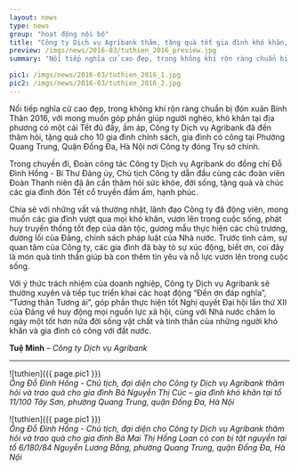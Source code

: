 ```yaml
---
layout: news
type: news
group: "hoạt động nội bộ"
title: "Công ty Dịch vụ Agribank thăm, tặng quà tết gia đình khó khăn, chính sách tại địa phương"
preview: /imgs/news/2016-03/tuthien_2016_preview.jpg
summary: "Nối tiếp nghĩa cử cao đẹp, trong không khí rộn ràng chuẩn bị đón xuân Bính Thân 2016, với mong muốn góp phần giúp người nghèo, khó khăn tại địa phương có một cái Tết đủ đầy, ấm áp, Công ty Dịch vụ Agribank đã đến thăm hỏi, tặng quà cho 10 gia đình chính sách, gia đình có công tại Phường Quang Trung, Quận Đống Đa, Hà Nội nơi Công ty đóng Trụ sở chính."

pic1: /imgs/news/2016-03/tuthien_2016_1.jpg
pic2: /imgs/news/2016-03/tuthien_2016_2.jpg
---
```


Nối tiếp nghĩa cử cao đẹp, trong không khí rộn ràng chuẩn bị đón xuân Bính Thân 2016, với mong muốn góp phần giúp người nghèo, khó khăn tại địa phương có một cái Tết đủ đầy, ấm áp, Công ty Dịch vụ Agribank đã đến thăm hỏi, tặng quà cho 10 gia đình chính sách, gia đình có công tại Phường Quang Trung, Quận Đống Đa, Hà Nội nơi Công ty đóng Trụ sở chính.

Trong chuyến đi, Đoàn công tác Công ty Dịch vụ Agribank do đồng chí Đỗ Đình Hồng - Bí Thư Đảng ủy, Chủ tịch Công ty dẫn đầu cùng các đoàn viên Đoàn Thanh niên đã ân cần thăm hỏi sức khỏe, đời sống, tặng quà và chúc các gia đình đón Tết cổ truyền đầm ấm, hạnh phúc.

Chia sẻ với những vất vả thường nhật, lãnh đạo Công ty đã động viên, mong muốn các gia đình vượt qua mọi khó khăn, vươn lên trong cuộc sống, phát huy truyền thống tốt đẹp của dân tộc, gương mẫu thực hiện các chủ trương, đường lối của Đảng, chính sách pháp luật của Nhà nước. Trước tình cảm, sự quan tâm của Công ty, các gia đình đã bày tỏ sự xúc động, biết ơn, coi đây là món quà tinh thần giúp bà con thêm tin yêu và nỗ lực vươn lên trong cuộc sống.

Với ý thức trách nhiệm của doanh nghiệp, Công ty Dịch vụ Agribank sẽ thường xuyên và tiếp tục triển khai các hoạt động “Đền ơn đáp nghĩa”, “Tương thân Tương ái”, góp phần thực hiện tốt Nghị quyết Đại hội lần thứ XII của Đảng về huy động mọi nguồn lực xã hội, cùng với Nhà nước chăm lo ngày một tốt hơn nữa đời sống vật chất và tinh thần của những người khó khăn và gia đình có công với đất nước.

**Tuệ Minh** – _Công ty Dịch vụ Agribank_

---

![tuthien]({{ page.pic1 }})  
_Ông Đỗ Đình Hồng - Chủ tịch, đại diện cho Công ty Dịch vụ Agribank thăm hỏi và trao quà cho gia đình Bà Nguyễn Thị Cúc – gia đình khó khăn tại tổ 11/100 Tây Sơn, phường Quang Trung, quận Đống Đa, Hà Nội_

![tuthien]({{ page.pic1 }})  
_Ông Đỗ Đình Hồng - Chủ tịch, đại diện cho Công ty Dịch vụ Agribank thăm hỏi và trao quà cho gia đình Bà Mai Thị Hồng Loan có con bị tật nguyền tại tổ 6/180/84 Nguyễn Lương Bằng, phường Quang Trung, quận Đống Đa, Hà Nội_
